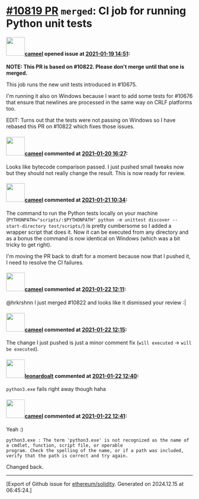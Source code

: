# [\#10819 PR](https://github.com/ethereum/solidity/pull/10819) `merged`: CI job for running Python unit tests

#### <img src="https://avatars.githubusercontent.com/u/137030?v=4" width="50">[cameel](https://github.com/cameel) opened issue at [2021-01-19 14:51](https://github.com/ethereum/solidity/pull/10819):

**NOTE: This PR is based on #10822. Please don't merge until that one is merged.**

This job runs the new unit tests introduced in #10675.

I'm running it also on Windows because I want to add some tests for #10676 that ensure that newlines are processed in the same way on CRLF platforms too.

EDIT: Turns out that the tests were not passing on Windows so I have rebased this PR on #10822 which fixes those issues.

#### <img src="https://avatars.githubusercontent.com/u/137030?v=4" width="50">[cameel](https://github.com/cameel) commented at [2021-01-20 16:27](https://github.com/ethereum/solidity/pull/10819#issuecomment-763762097):

Looks like bytecode comparison passed. I just pushed small tweaks now but they should not really change the result. This is now ready for review.

#### <img src="https://avatars.githubusercontent.com/u/137030?v=4" width="50">[cameel](https://github.com/cameel) commented at [2021-01-21 10:34](https://github.com/ethereum/solidity/pull/10819#issuecomment-764541032):

The command to run the Python tests locally on your machine (`PYTHONPATH="scripts/:$PYTHONPATH" python -m unittest discover --start-directory test/scripts/`) is pretty cumbersome so I added a wrapper script that does it. Now it can be executed from any directory and as a bonus the command is now identical on Windows (which was a bit tricky to get right).

I'm moving the PR back to draft for a moment because now that I pushed it, I need to resolve the CI failures.

#### <img src="https://avatars.githubusercontent.com/u/137030?v=4" width="50">[cameel](https://github.com/cameel) commented at [2021-01-22 12:11](https://github.com/ethereum/solidity/pull/10819#issuecomment-765355809):

@hrkrshnn I just merged #10822 and looks like it dismissed your review :|

#### <img src="https://avatars.githubusercontent.com/u/137030?v=4" width="50">[cameel](https://github.com/cameel) commented at [2021-01-22 12:15](https://github.com/ethereum/solidity/pull/10819#issuecomment-765357830):

The change I just pushed is just a minor comment fix (`will executed` -> `will be executed`).

#### <img src="https://avatars.githubusercontent.com/u/504195?u=ce2facd14af9fd474ebff49f0d44891f56f7500f&v=4" width="50">[leonardoalt](https://github.com/leonardoalt) commented at [2021-01-22 12:40](https://github.com/ethereum/solidity/pull/10819#issuecomment-765369704):

`python3.exe` fails right away though haha

#### <img src="https://avatars.githubusercontent.com/u/137030?v=4" width="50">[cameel](https://github.com/cameel) commented at [2021-01-22 12:41](https://github.com/ethereum/solidity/pull/10819#issuecomment-765370047):

Yeah :)
```
python3.exe : The term 'python3.exe' is not recognized as the name of a cmdlet, function, script file, or operable 
program. Check the spelling of the name, or if a path was included, verify that the path is correct and try again.
```

Changed back.


-------------------------------------------------------------------------------



[Export of Github issue for [ethereum/solidity](https://github.com/ethereum/solidity). Generated on 2024.12.15 at 06:45:24.]
